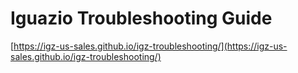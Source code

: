 # Iguazio Troubleshooting Guide

[https://igz-us-sales.github.io/igz-troubleshooting/](https://igz-us-sales.github.io/igz-troubleshooting/)